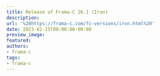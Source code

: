 ```yaml
---
title: Release of Frama-C 26.1 (Iron)
description:
url: '%20https://frama-c.com/fc-versions/iron.html%20'
date: 2023-02-15T00:00:00-00:00
preview_image:
featured:
authors:
- frama-c
tags:
- frama-c
---
```



